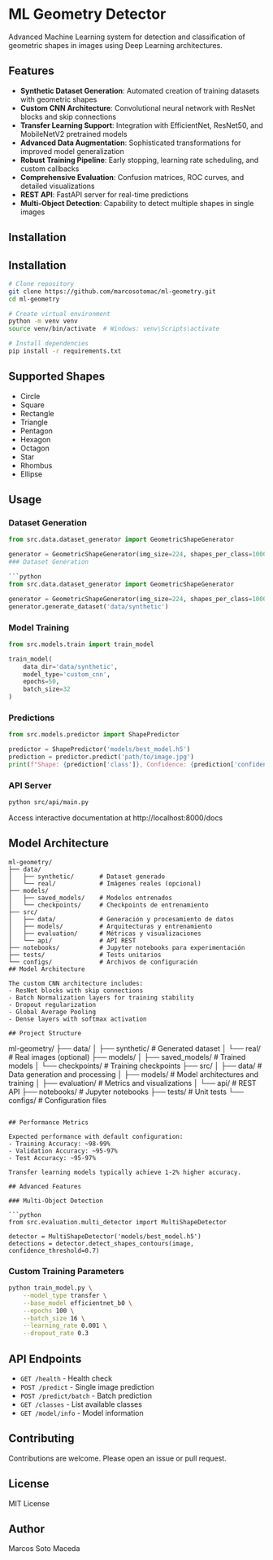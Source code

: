 # ML Geometry Detector

Advanced Machine Learning system for detection and classification of geometric shapes in images using Deep Learning architectures.

## Features

- **Synthetic Dataset Generation**: Automated creation of training datasets with geometric shapes
- **Custom CNN Architecture**: Convolutional neural network with ResNet blocks and skip connections
- **Transfer Learning Support**: Integration with EfficientNet, ResNet50, and MobileNetV2 pretrained models
- **Advanced Data Augmentation**: Sophisticated transformations for improved model generalization
- **Robust Training Pipeline**: Early stopping, learning rate scheduling, and custom callbacks
- **Comprehensive Evaluation**: Confusion matrices, ROC curves, and detailed visualizations
- **REST API**: FastAPI server for real-time predictions
- **Multi-Object Detection**: Capability to detect multiple shapes in single images

## Installation

## Installation

```bash
# Clone repository
git clone https://github.com/marcosotomac/ml-geometry.git
cd ml-geometry

# Create virtual environment
python -m venv venv
source venv/bin/activate  # Windows: venv\Scripts\activate

# Install dependencies
pip install -r requirements.txt
```

## Supported Shapes

- Circle
- Square
- Rectangle
- Triangle
- Pentagon
- Hexagon
- Octagon
- Star
- Rhombus
- Ellipse

## Usage

### Dataset Generation
```python
from src.data.dataset_generator import GeometricShapeGenerator

generator = GeometricShapeGenerator(img_size=224, shapes_per_class=1000)
### Dataset Generation

```python
from src.data.dataset_generator import GeometricShapeGenerator

generator = GeometricShapeGenerator(img_size=224, shapes_per_class=1000)
generator.generate_dataset('data/synthetic')
```

### Model Training

```python
from src.models.train import train_model

train_model(
    data_dir='data/synthetic',
    model_type='custom_cnn',
    epochs=50,
    batch_size=32
)
```

### Predictions

```python
from src.models.predictor import ShapePredictor

predictor = ShapePredictor('models/best_model.h5')
prediction = predictor.predict('path/to/image.jpg')
print(f"Shape: {prediction['class']}, Confidence: {prediction['confidence']:.2%}")
```

### API Server

```bash
python src/api/main.py
```

Access interactive documentation at http://localhost:8000/docs

## Model Architecture

```
ml-geometry/
├── data/
│   ├── synthetic/       # Dataset generado
│   └── real/            # Imágenes reales (opcional)
├── models/
│   ├── saved_models/    # Modelos entrenados
│   └── checkpoints/     # Checkpoints de entrenamiento
├── src/
│   ├── data/            # Generación y procesamiento de datos
│   ├── models/          # Arquitecturas y entrenamiento
│   ├── evaluation/      # Métricas y visualizaciones
│   └── api/             # API REST
├── notebooks/           # Jupyter notebooks para experimentación
├── tests/               # Tests unitarios
└── configs/             # Archivos de configuración
## Model Architecture

The custom CNN architecture includes:
- ResNet blocks with skip connections
- Batch Normalization layers for training stability
- Dropout regularization
- Global Average Pooling
- Dense layers with softmax activation

## Project Structure

```
ml-geometry/
├── data/
│   ├── synthetic/       # Generated dataset
│   └── real/            # Real images (optional)
├── models/
│   ├── saved_models/    # Trained models
│   └── checkpoints/     # Training checkpoints
├── src/
│   ├── data/            # Data generation and processing
│   ├── models/          # Model architectures and training
│   ├── evaluation/      # Metrics and visualizations
│   └── api/             # REST API
├── notebooks/           # Jupyter notebooks
├── tests/               # Unit tests
└── configs/             # Configuration files
```

## Performance Metrics

Expected performance with default configuration:
- Training Accuracy: ~98-99%
- Validation Accuracy: ~95-97%
- Test Accuracy: ~95-97%

Transfer learning models typically achieve 1-2% higher accuracy.

## Advanced Features

### Multi-Object Detection

```python
from src.evaluation.multi_detector import MultiShapeDetector

detector = MultiShapeDetector('models/best_model.h5')
detections = detector.detect_shapes_contours(image, confidence_threshold=0.7)
```

### Custom Training Parameters

```bash
python train_model.py \
    --model_type transfer \
    --base_model efficientnet_b0 \
    --epochs 100 \
    --batch_size 16 \
    --learning_rate 0.001 \
    --dropout_rate 0.3
```

## API Endpoints

- `GET /health` - Health check
- `POST /predict` - Single image prediction
- `POST /predict/batch` - Batch prediction
- `GET /classes` - List available classes
- `GET /model/info` - Model information

## Contributing

Contributions are welcome. Please open an issue or pull request.

## License

MIT License

## Author

Marcos Soto Maceda
